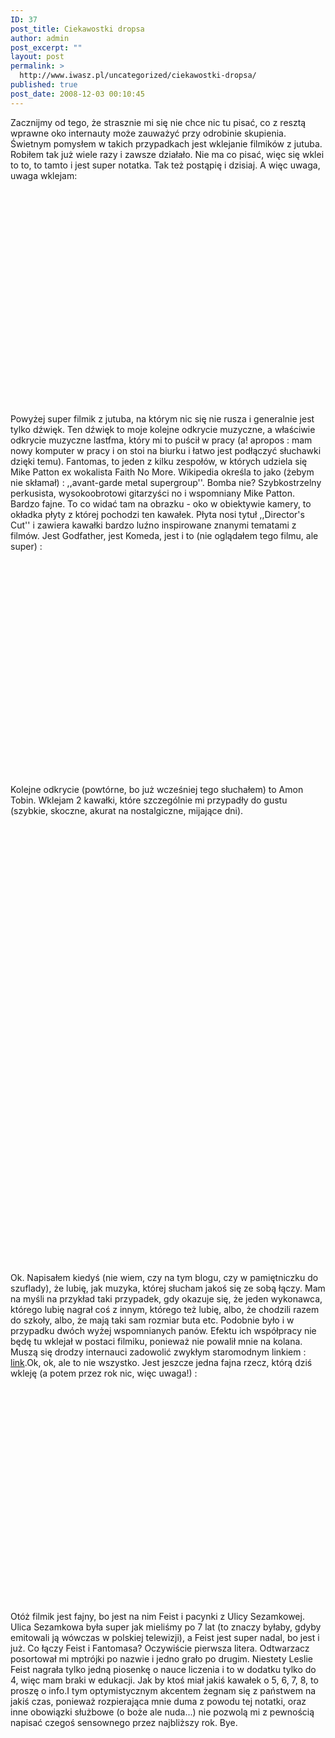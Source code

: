 ```yaml
---
ID: 37
post_title: Ciekawostki dropsa
author: admin
post_excerpt: ""
layout: post
permalink: >
  http://www.iwasz.pl/uncategorized/ciekawostki-dropsa/
published: true
post_date: 2008-12-03 00:10:45
---
```

Zacznijmy od tego, że strasznie mi się nie chce nic tu pisać, co z resztą wprawne oko internauty może zauważyć przy odrobinie skupienia. Świetnym pomysłem w takich przypadkach jest wklejanie filmików z jutuba. Robiłem tak już wiele razy i zawsze działało. Nie ma co pisać, więc się wklei to to, to tamto i jest super notatka. Tak też postąpię i dzisiaj. A więc uwaga, uwaga wklejam:

<object width="425" height="344"><param name="movie" value="http://www.youtube.com/v/n6dnJdI1SLc&hl=en&fs=1&rel=0"></param><param name="allowFullScreen" value="true"></param><param name="allowscriptaccess" value="always"></param><embed src="http://www.youtube.com/v/n6dnJdI1SLc&hl=en&fs=1&rel=0" type="application/x-shockwave-flash" allowscriptaccess="always" allowfullscreen="true" width="425" height="344"></embed></object>

Powyżej super filmik z jutuba, na którym nic się nie rusza i generalnie jest tylko dźwięk. Ten dźwięk to moje kolejne odkrycie muzyczne, a właściwie odkrycie muzyczne lastfma, który mi to puścił w pracy (a! apropos : mam nowy komputer w pracy i on stoi na biurku i łatwo jest podłączyć słuchawki dzięki temu). Fantomas, to jeden z kilku zespołów, w których udziela się Mike Patton ex wokalista Faith No More. Wikipedia określa to jako (żebym nie skłamał) : ,,avant-garde metal supergroup''. Bomba nie? Szybkostrzelny perkusista, wysokoobrotowi gitarzyści no i wspomniany Mike Patton. Bardzo fajne. To co widać tam na obrazku - oko w obiektywie kamery, to okładka płyty z której pochodzi ten kawałek. Płyta nosi tytuł ,,Director's Cut'' i zawiera kawałki bardzo luźno inspirowane znanymi tematami z filmów. Jest Godfather, jest Komeda, jest i to (nie oglądałem tego filmu, ale super) :

<object width="425" height="344"><param name="movie" value="http://www.youtube.com/v/q3aIlnY4klE&hl=en&fs=1&rel=0"></param><param name="allowFullScreen" value="true"></param><param name="allowscriptaccess" value="always"></param><embed src="http://www.youtube.com/v/q3aIlnY4klE&hl=en&fs=1&rel=0" type="application/x-shockwave-flash" allowscriptaccess="always" allowfullscreen="true" width="425" height="344"></embed></object>

Kolejne odkrycie (powtórne, bo już wcześniej tego słuchałem) to Amon Tobin. Wklejam 2 kawałki, które szczególnie mi przypadły do gustu (szybkie, skoczne, akurat na nostalgiczne, mijające dni).

<object width="425" height="344"><param name="movie" value="http://www.youtube.com/v/dUyxJ-2yPgA&hl=en&fs=1&rel=0"></param><param name="allowFullScreen" value="true"></param><param name="allowscriptaccess" value="always"></param><embed src="http://www.youtube.com/v/dUyxJ-2yPgA&hl=en&fs=1&rel=0" type="application/x-shockwave-flash" allowscriptaccess="always" allowfullscreen="true" width="425" height="344"></embed></object>

<object width="425" height="344"><param name="movie" value="http://www.youtube.com/v/_DPNThwuJIU&hl=en&fs=1&rel=0"></param><param name="allowFullScreen" value="true"></param><param name="allowscriptaccess" value="always"></param><embed src="http://www.youtube.com/v/_DPNThwuJIU&hl=en&fs=1&rel=0" type="application/x-shockwave-flash" allowscriptaccess="always" allowfullscreen="true" width="425" height="344"></embed></object>

Ok. Napisałem kiedyś (nie wiem, czy na tym blogu, czy w pamiętniczku do szuflady), że lubię, jak muzyka, której słucham jakoś się ze sobą łączy. Mam na myśli na przykład taki przypadek, gdy okazuje się, że jeden wykonawca, którego lubię nagrał coś z innym, którego też lubię, albo, że chodzili razem do szkoły, albo, że mają taki sam rozmiar buta etc. Podobnie było i w przypadku dwóch wyżej wspomnianych panów. Efektu ich współpracy nie będę tu wklejał w postaci filmiku, ponieważ nie powalił mnie na kolana. Muszą się drodzy internauci zadowolić zwykłym staromodnym linkiem : <a href="http://pl.youtube.com/watch?v=NPqczenm9gE">link</a>.Ok, ok, ale to nie wszystko. Jest jeszcze jedna fajna rzecz, którą dziś wkleję (a potem przez rok nic, więc uwaga!) :

<object width="425" height="344"><param name="movie" value="http://www.youtube.com/v/9fciD_II7NI&hl=en&fs=1&rel=0"></param><param name="allowFullScreen" value="true"></param><param name="allowscriptaccess" value="always"></param><embed src="http://www.youtube.com/v/9fciD_II7NI&hl=en&fs=1&rel=0" type="application/x-shockwave-flash" allowscriptaccess="always" allowfullscreen="true" width="425" height="344"></embed></object>

Otóż filmik jest fajny, bo jest na nim Feist i pacynki z Ulicy Sezamkowej. Ulica Sezamkowa była super jak mieliśmy po 7 lat (to znaczy byłaby, gdyby emitowali ją wówczas w polskiej telewizji), a Feist jest super nadal, bo jest i już. Co łączy Feist i Fantomasa? Oczywiście pierwsza litera. Odtwarzacz posortował mi mptrójki po nazwie i jedno grało po drugim. Niestety Leslie Feist nagrała tylko jedną piosenkę o nauce liczenia i to w dodatku tylko do 4, więc mam braki w edukacji. Jak by ktoś miał jakiś kawałek o 5, 6, 7, 8, to proszę o info.I tym optymistycznym akcentem żegnam się z państwem na jakiś czas, ponieważ rozpierająca mnie duma z powodu tej notatki, oraz inne obowiązki służbowe (o boże ale nuda...) nie pozwolą mi z pewnością napisać czegoś sensownego przez najbliższy rok. Bye.